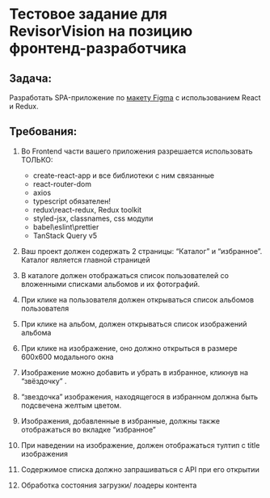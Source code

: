 # Тестовое задание для RevisorVision на позицию фронтенд-разработчика
## Задача:        
Разработать SPA-приложение по [макету Figma](https://www.figma.com/file/mt25HNbqwyDQxJtoSTZ0i2/%D0%94%D0%B8%D0%B7%D0%B0%D0%B9%D0%BD_%D1%82%D0%B5%D1%81%D1%82%D0%BE%D0%B2%D0%BE%D0%B3%D0%BE_%D0%BF%D1%80%D0%B8%D0%BB%D0%BE%D0%B6%D0%B5%D0%BD%D0%B8%D1%8F?type=design&node-id=0%3A1&mode=design&t=igTKSYWNy9w9jwCg-1) с использованием React и Redux.          

## Требования:

 1. Во Frontend части вашего приложения разрешается использовать ТОЛЬКО:          
     
    * create-react-app и все библиотеки с ним связанные
    * react-router-dom
    * axios 
    * typescript обязателен!
    * redux\react-redux, Redux toolkit
    * styled-jsx, classnames, css модули
    * babel\eslint\prettier
    * TanStack Query v5
         
3. Ваш проект должен содержать 2 страницы: “Каталог” и “избранное”. Каталог является главной страницей
4. В каталоге должен отображаться список пользователей со вложенными списками альбомов и их фотографий.
5. При клике на пользователя должен открываться список альбомов пользователя
6. При клике на альбом, должен открываться список изображений альбома
7. При клике на изображение, оно должно открыться в размере 600x600 модального окна
8. Изображение можно добавить и убрать в избранное, кликнув на “звёздочку” . 
9. “звездочка” изображения, находящегося в избранном должна быть подсвечена желтым цветом. 
10. Изображения, добавленные в избранные, должны также отображаться во вкладке “избранное” 
11. При наведении на изображение, должен отображаться тултип с title изображения
12. Содержимое списка должно запрашиваться с API при его открытии
13. Обработка состояния загрузки/ лоадеры контента
